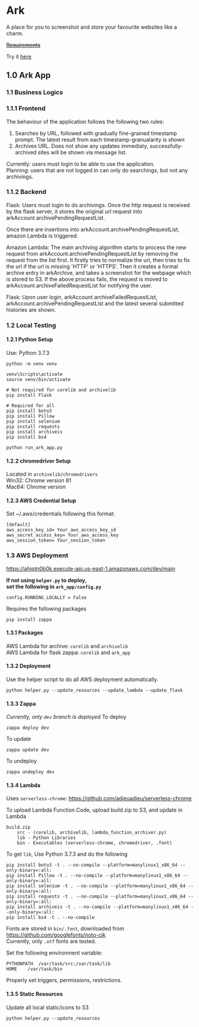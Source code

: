 # Ark
A place for you to screenshot and store your favourite websites like a charm.

~~[Requirements](http://www.cs.toronto.edu/~delara/courses/ece1779/projects/ECE1779-a3.pdf)~~

Try it [here](https://ahiptn0b0k.execute-api.us-east-1.amazonaws.com/dev/main)

## 1.0 Ark App


### 1.1 Business Logics


### 1.1.1 Frontend
The behaviour of the application follows the following two rules:
1. Searches by URL, followed with gradually fine-grained timestamp prompt. The latest
result from each timestamp-granualarity is shown
2. Archives URL. Does not show any updates immediaty, successfully-archived sites
will be shown via message list.

Currently: users must login to be able to use the application.  
Planning: users that are not logged in can only do searchings, but not any archivings.


### 1.1.2 Backend
Flask: Users must login to do archivings. Once the http request is received by the flask server,
it stores the original url request into arkAccount.archivePendingRequestList.

Once there are insertions into arkAccount.archivePendingRequestList, amazon Lambda is triggered.

Amazon Lambda: The main archiving algorithm starts to process the new request from arkAccount.archivePendingRequestList 
by removing the request from the list first. It firstly tries to normalize the url, then tries to fix the 
url if the url is missing 'HTTP' or 'HTTPS'. Then it creates a formal archive entry in arkArchive, and takes
a screenshot for the webpage which is stored to S3. If the above process fails, the request is moved to
arkAccount.archiveFailedRequestList for notifying the user.

Flask: Upon user login, arkAccount.archiveFailedRequestList, arkAccount.archivePendingRequestList and
the latest several submitted histories are shown.


### 1.2 Local Testing


#### 1.2.1 Python Setup
Use: Python 3.7.3
```
python -m venv venv

venv\Scripts\activate
source venv/bin/activate

# Not required for corelib and archivelib
pip install Flask

# Required for all
pip install boto3
pip install Pillow
pip install selenium
pip install requests
pip install archiveis
pip install bs4

python run_ark_app.py
```


#### 1.2.2 chromedriver Setup
Located in `archivelib/chromedrivers`  
Win32: Chrome version 81  
Mac64: Chrome version


#### 1.2.3 AWS Credential Setup
Set ~/.aws/credentials following this format:

```
[default]
aws_access_key_id= Your_aws_access_key_id
aws_secret_access_key= Your_aws_access_key
aws_session_token= Your_session_token
```


### 1.3 AWS Deployment
https://ahiptn0b0k.execute-api.us-east-1.amazonaws.com/dev/main

**If not using ```helper.py``` to deploy,**  
**set the following in ```ark_app/config.py```**
```
config.RUNNING_LOCALLY = False
```

Requires the following packages
```
pip install zappa
```


#### 1.3.1 Packages
AWS Lambda for archive: ```corelib``` and ```archivelib```  
AWS Lambda for flask zappa: ```corelib``` and ```ark_app```


#### 1.3.2 Deployment
Use the helper script to do all AWS deployment automatically.
```
python helper.py --update_resources --update_lambda --update_flask
```


#### 1.3.3 Zappa
*Currently, only `dev` branch is deployed*
To deploy
```
zappa deploy dev
```
To update
```
zappa update dev
```
To undeploy
```
zappa undeploy dev
```


#### 1.3.4 Lambda
Uses ```serverless-chrome```: https://github.com/adieuadieu/serverless-chrome


To upload Lambda Function Code, upload build.zip to S3, and update in Lambda
```
build.zip
    src - (corelib, archivelib, lambda_function_archiver.py)
    lib - Python Libraries
    bin - Executables (serverless-chrome, chromedriver, .font)
```


To get `lib`, Use Python 3.7.3 and do the following
```
pip install boto3 -t . --no-compile --platform=manylinux1_x86_64 --only-binary=:all:
pip install Pillow -t . --no-compile --platform=manylinux1_x86_64 --only-binary=:all:
pip install selenium -t . --no-compile --platform=manylinux1_x86_64 --only-binary=:all:
pip install requests -t . --no-compile --platform=manylinux1_x86_64 --only-binary=:all:
pip install archiveis -t . --no-compile --platform=manylinux1_x86_64 --only-binary=:all:
pip install bs4 -t . --no-compile
```


Fonts are stored in ```bin/.font```, downloaded from https://github.com/googlefonts/noto-cjk   
Currently, only ```.otf``` fonts are tested.


Set the following environment variable:
```
PYTHONPATH	/var/task/src:/var/task/lib
HOME	/var/task/bin
```


Properly set triggers, permissions, restrictions.


#### 1.3.5 Static Resources
Update all local static/icons to S3
```
python helper.py --update_resources
```

